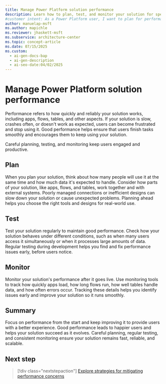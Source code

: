 ```yaml
---
title: Manage Power Platform solution performance
description: Learn how to plan, test, and monitor your solution for speed and reliability. Improve user experience with practical tips.
#customer intent: As a Power Platform user, I want to plan for performance so that my apps, flows, and tables run quickly and reliably for users.
author: manuelap-msft
ms.author: mapichle
ms.reviewer: jhaskett-msft
ms.subservice: architecture-center
ms.topic: concept-article
ms.date: 07/15/2025
ms.custom:
  - ai-gen-docs-bap
  - ai-gen-description
  - ai-seo-date:04/02/2025
---
```



# Manage Power Platform solution performance

Performance refers to how quickly and reliably your solution works, including apps, flows, tables, and other aspects. If your solution is slow, crashes often, or doesn't work as expected, users can become frustrated and stop using it. Good performance helps ensure that users finish tasks smoothly and encourages them to keep using your solution.

Careful planning, testing, and monitoring keep users engaged and productive.

## Plan

When you plan your solution, think about how many people will use it at the same time and how much data it's expected to handle. Consider how parts of your solution, like apps, flows, and tables, work together and with external systems. Poorly managed connections or inefficient designs can slow down your solution or cause unexpected problems. Planning ahead helps you choose the right tools and designs for real-world use.

## Test

Test your solution regularly to maintain good performance. Check how your solution behaves under different conditions, such as when many users access it simultaneously or when it processes large amounts of data. Regular testing during development helps you find and fix performance issues early, before users notice.

## Monitor

Monitor your solution's performance after it goes live. Use monitoring tools to track how quickly apps load, how long flows run, how well tables handle data, and how often errors occur. Tracking these details helps you identify issues early and improve your solution so it runs smoothly.

## Summary

Focus on performance from the start and keep improving it to provide users with a better experience.  Good performance leads to happier users and helps your solution succeed as it evolves. Careful planning, regular testing, and consistent monitoring ensure your solution remains fast, reliable, and scalable.

## Next step

> [!div class="nextstepaction"]
> [Explore strategies for mitigating performance concerns](ux-strategies.md)
